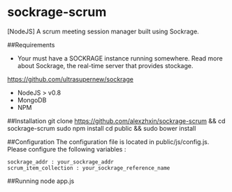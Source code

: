 sockrage-scrum
==============

[NodeJS] A scrum meeting session manager built using Sockrage.

##Requirements
+ Your must have a SOCKRAGE instance running somewhere.
Read more about Sockrage, the real-time server that provides stockage.

https://github.com/ultrasupernew/sockrage

+ NodeJS > v0.8
+ MongoDB
+ NPM

##Installation
    git clone https://github.com/alexzhxin/sockrage-scrum && cd sockrage-scrum
    sudo npm install
    cd public && sudo bower install
    
##Configuration
The configuration file is located in public/js/config.js.
Please configure the following variables :

    sockrage_addr : your_sockrage_addr
    scrum_item_collection : your_sockrage_reference_name
    
##Running
    node app.js
